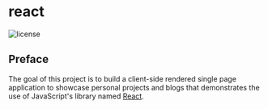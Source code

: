 # react

![license](https://img.shields.io/github/license/rctrodrigo/react)

## Preface

The goal of this project is to build a client-side rendered single page application to showcase personal projects and blogs that demonstrates the use of JavaScript's library named [React](https://react.dev/).
